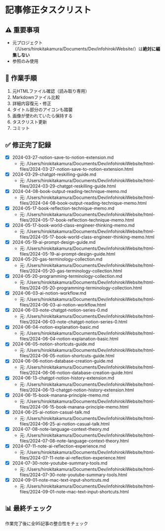 # 記事修正タスクリスト

## ⚠️ 重要事項
- 元プロジェクト（/Users/hirokitakamura/Documents/Dev/infohirokiWebsite/）は**絶対に編集しない**
- 参照のみ使用

## 🔄 作業手順
1. 元HTMLファイル確認（読み取り専用）
2. Markdownファイル比較
3. 詳細内容復元・修正
4. タイトル部分のアイコンも踏襲
5. 画像が使われていたら保持する
6. タスクリスト更新
7. コミット

## ✅ 修正完了記録
- [x] 2024-03-27-notion-save-to-notion-extension.md
  - 元: /Users/hirokitakamura/Documents/Dev/infohirokiWebsite/html-files/2024-03-27-notion-save-to-notion-extension.html
- [x] 2024-03-29-chatgpt-reskilling-guide.md
  - 元: /Users/hirokitakamura/Documents/Dev/infohirokiWebsite/html-files/2024-03-29-chatgpt-reskilling-guide.html
- [x] 2024-04-08-book-output-reading-technique-memo.md
  - 元: /Users/hirokitakamura/Documents/Dev/infohirokiWebsite/html-files/2024-04-08-book-output-reading-technique-memo.html
- [x] 2024-05-17-book-reflection-technique-memo.md
  - 元: /Users/hirokitakamura/Documents/Dev/infohirokiWebsite/html-files/2024-05-17-book-reflection-technique-memo.html
- [x] 2024-05-17-book-world-class-engineer-thinking-memo.md
  - 元: /Users/hirokitakamura/Documents/Dev/infohirokiWebsite/html-files/2024-05-17-book-world-class-engineer-thinking-memo.html
- [x] 2024-05-19-ai-prompt-design-guide.md
  - 元: /Users/hirokitakamura/Documents/Dev/infohirokiWebsite/html-files/2024-05-19-ai-prompt-design-guide.html
- [x] 2024-05-20-gas-terminology-collection.md
  - 元: /Users/hirokitakamura/Documents/Dev/infohirokiWebsite/html-files/2024-05-20-gas-terminology-collection.html
- [x] 2024-05-20-programming-terminology-collection.md
  - 元: /Users/hirokitakamura/Documents/Dev/infohirokiWebsite/html-files/2024-05-20-programming-terminology-collection.html
- [x] 2024-06-03-ai-notion-workflow.md
  - 元: /Users/hirokitakamura/Documents/Dev/infohirokiWebsite/html-files/2024-06-03-ai-notion-workflow.html
- [x] 2024-06-03-note-chatgpt-notion-series-0.md
  - 元: /Users/hirokitakamura/Documents/Dev/infohirokiWebsite/html-files/2024-06-03-note-chatgpt-notion-series-0.html
- [x] 2024-06-04-notion-explanation-basic.md
  - 元: /Users/hirokitakamura/Documents/Dev/infohirokiWebsite/html-files/2024-06-04-notion-explanation-basic.html
- [x] 2024-06-05-notion-shortcuts-guide.md
  - 元: /Users/hirokitakamura/Documents/Dev/infohirokiWebsite/html-files/2024-06-05-notion-shortcuts-guide.html
- [x] 2024-06-06-notion-database-creation-guide.md
  - 元: /Users/hirokitakamura/Documents/Dev/infohirokiWebsite/html-files/2024-06-06-notion-database-creation-guide.html
- [x] 2024-06-13-chatgpt-notion-history-extension.md
  - 元: /Users/hirokitakamura/Documents/Dev/infohirokiWebsite/html-files/2024-06-13-chatgpt-notion-history-extension.html
- [x] 2024-06-15-book-manana-principle-memo.md
  - 元: /Users/hirokitakamura/Documents/Dev/infohirokiWebsite/html-files/2024-06-15-book-manana-principle-memo.html
- [x] 2024-06-25-ai-notion-casual-talk.md
  - 元: /Users/hirokitakamura/Documents/Dev/infohirokiWebsite/html-files/2024-06-25-ai-notion-casual-talk.html
- [x] 2024-07-08-note-language-context-theory.md
  - 元: /Users/hirokitakamura/Documents/Dev/infohirokiWebsite/html-files/2024-07-08-note-language-context-theory.html
- [x] 2024-07-11-note-ai-reflection-experience.md
  - 元: /Users/hirokitakamura/Documents/Dev/infohirokiWebsite/html-files/2024-07-11-note-ai-reflection-experience.html
- [x] 2024-07-30-note-youtube-summary-tools.md
  - 元: /Users/hirokitakamura/Documents/Dev/infohirokiWebsite/html-files/2024-07-30-note-youtube-summary-tools.html
- [x] 2024-09-01-note-mac-text-input-shortcuts.md
  - 元: /Users/hirokitakamura/Documents/Dev/infohirokiWebsite/html-files/2024-09-01-note-mac-text-input-shortcuts.html

## 📊 最終チェック
作業完了後に全95記事の整合性をチェック